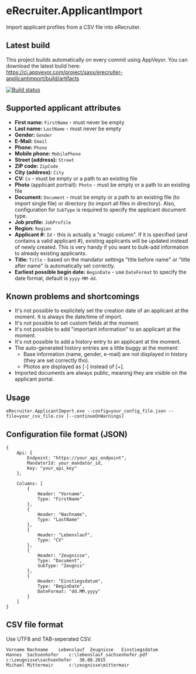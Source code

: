 # eRecruiter.ApplicantImport

Import applicant profiles from a CSV file into eRecruiter.

## Latest build

This project builds automatically on every commit using AppVeyor. You can download the latest build here: https://ci.appveyor.com/project/saxx/erecruiter-applicantimport/build/artifacts

[![Build status](https://ci.appveyor.com/api/projects/status/2rn1eok9hfjnrlcr)](https://ci.appveyor.com/project/saxx/erecruiter-applicantimport)

## Supported applicant attributes

- **First name:** `FirstName` - must never be empty
- **Last name:** `LastName` - must never be empty
- **Gender:** `Gender`
- **E-Mail:** `Email`
- **Phone:** `Phone`
- **Mobile phone:** `MobilePhone`
- **Street (address):** `Street`
- **ZIP code:** `ZipCode`
- **City (address):** `City`
- **CV:** `Cv` - must be empty or a path to an existing file
- **Photo** (applicant portrait): `Photo` - must be empty or a path to an existing file
- **Document:** `Document` - must be empty or a path to an existing file (to import single file) or directory (to import all files in directory). Also, configuration for `SubType` is required to specify the applicant document type.
- **Job profile:** `JobProfile`
- **Region:** `Region`
- **Applicant #:** `Id` - this is actually a "magic column". If it is specified (and contains a valid applicant #), existing applicants will be updated instead of newly created. This is very handy if you want to bulk-add information to already existing applicants.
- **Title:** `Title` - based on the mandator settings "title before name" or "title after name" is automatically set correctly.
- **Earliest possible begin date:** `BeginDate` - use `DateFormat` to specify the date format, default is `yyyy-MM-dd`.

## Known problems and shortcomings

- It's not possible to explicitely set the creation date of an applicant at the moment. It is always the date/time of import.
- It's not possible to set custom fields at the moment.
- It's not possible to add "important information" to an applicant at the moment.
- It's not possible to add a history entry to an applicant at the moment.
- The auto-generated history entries are a little buggy at the moment:
    - Base information (name, gender, e-mail) are not displayed in history (they are set correctly tho).
    - Photos are displayed as [-] instead of [+].
- Imported documents are always public, meaning they are visible on the applicant portal.

## Usage
`eRecruiter.ApplicantImport.exe --config=your_config_file.json --file=your_csv_file.csv [--continueOnWarnings]`

## Configuration file format (JSON)

```
{
	Api: {
		Endpoint: "https://your_api_endpoint",
		MandatorId: your_mandator_id,
		Key: "your_api_key"
	},
	
	Columns: [
		{
			Header: "Vorname",
			Type: "FirstName"
		},
		{
			Header: "Nachname",
			Type: "LastName"
		},
		{
			Header: "Lebenslauf",
			Type: "CV"
		},
		{
			Header: "Zeugnisse",
			Type: "Document",
			SubType: "Zeugnis"
		},
		{
			Header: "Einstiegsdatum",
			Type: "BeginDate",
			DateFormat: "dd.MM.yyyy"
		}
	]	
}
```

## CSV file format
Use UTF8 and TAB-seperated CSV.

```
Vorname	Nachname	Lebenslauf	Zeugnisse	Einstiegsdatum
Hannes	Sachsenhofer	c:\lebenslauf_sachsenhofer.pdf	c:\zeugnisse\sachsenhofer	30.08.2015
Michael	Mittermair		c:\zeugnisse\mittermair
```

